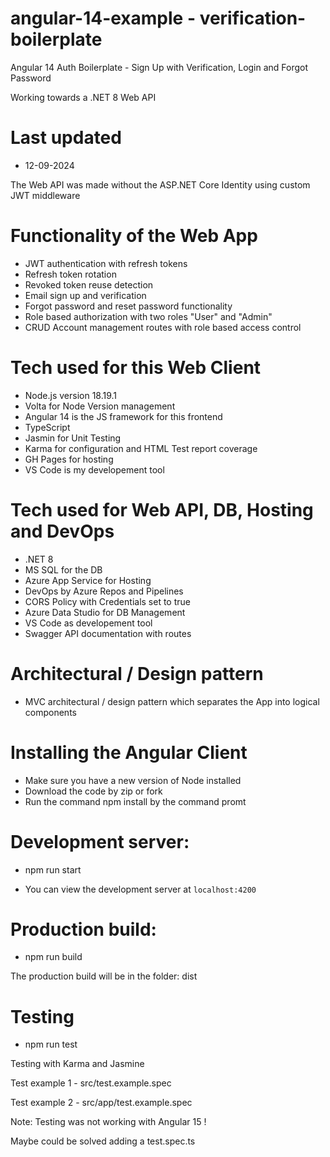 # angular-14-example - verification-boilerplate

Angular 14 Auth Boilerplate - Sign Up with Verification, Login and Forgot Password

Working towards a .NET 8 Web API

# Last updated

- 12-09-2024

The Web API was made without the ASP.NET Core Identity using custom JWT middleware

# Functionality of the Web App

- JWT authentication with refresh tokens
- Refresh token rotation
- Revoked token reuse detection
- Email sign up and verification
- Forgot password and reset password functionality
- Role based authorization with two roles "User" and "Admin"
- CRUD Account management routes with role based access control

# Tech used for this Web Client

- Node.js version 18.19.1
- Volta for Node Version management
- Angular 14 is the JS framework for this frontend
- TypeScript
- Jasmin for Unit Testing
- Karma for configuration and HTML Test report coverage
- GH Pages for hosting
- VS Code is my developement tool

# Tech used for Web API, DB, Hosting and DevOps

- .NET 8
- MS SQL for the DB
- Azure App Service for Hosting
- DevOps by Azure Repos and Pipelines
- CORS Policy with Credentials set to true
- Azure Data Studio for DB Management
- VS Code as developement tool
- Swagger API documentation with routes

# Architectural / Design pattern

- MVC architectural / design pattern which separates the App into logical components 

# Installing the Angular Client

- Make sure you have a new version of Node installed
- Download the code by zip or fork
- Run the command npm install by the command promt

# Development server:

- npm run start

- You can view the development server at `localhost:4200`

# Production build:

- npm run build

The production build will be in the folder: dist

# Testing

- npm run test

Testing with Karma and Jasmine

Test example 1 - src/test.example.spec

Test example 2 - src/app/test.example.spec

Note: Testing was not working with Angular 15 !

Maybe could be solved adding a test.spec.ts




